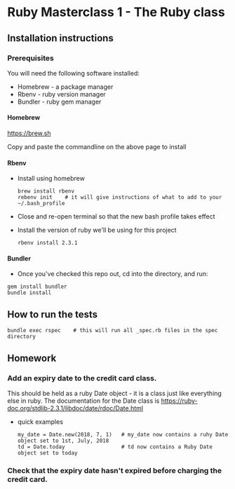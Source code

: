 # Ruby Masterclass 1 - The Ruby class

## Installation instructions

### Prerequisites

You will need the following software installed:
- Homebrew - a package manager
- Rbenv - ruby version manager
- Bundler - ruby gem manager


#### Homebrew

https://brew.sh

Copy and paste the commandline on the above page to install

#### Rbenv

- Install using homebrew
    ```
    brew install rbenv
    rebenv init    # it will give instructions of what to add to your ~/.bash_profile
    ```
- Close and re-open terminal so that the new bash profile takes effect

- Install the version of ruby we'll be using for this project
    ```apple js
    rbenv install 2.3.1
    ```

#### Bundler

- Once you've checked this repo out, cd into the directory, and run:
```apple js
gem install bundler
bundle install
```

## How to run the tests

```apple js
bundle exec rspec    # this will run all _spec.rb files in the spec directory
```


## Homework

### Add an expiry date to the credit card class.

This should be held as a ruby Date object - it is a class just like everything else in ruby.
The documentation for the Date class is https://ruby-doc.org/stdlib-2.3.1/libdoc/date/rdoc/Date.html

- quick examples
    ```
    my_date = Date.new(2018, 7, 1)   # my_date now contains a ruhy Date object set to 1st, July, 2018
    td = Date.today                  # td now contains a Ruby Date object set to today
    ``` 


### Check that the expiry date hasn't expired before charging the credit card.

